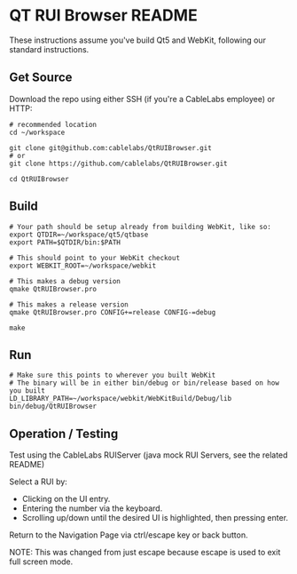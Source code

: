 # QT RUI Browser README

These instructions assume you've build Qt5 and WebKit, following our standard
instructions.

## Get Source

Download the repo using either SSH (if you're a CableLabs employee) or HTTP:

    # recommended location
    cd ~/workspace

    git clone git@github.com:cablelabs/QtRUIBrowser.git
    # or
    git clone https://github.com/cablelabs/QtRUIBrowser.git

    cd QtRUIBrowser

## Build

    # Your path should be setup already from building WebKit, like so:
    export QTDIR=~/workspace/qt5/qtbase
    export PATH=$QTDIR/bin:$PATH

    # This should point to your WebKit checkout
    export WEBKIT_ROOT=~/workspace/webkit

    # This makes a debug version
    qmake QtRUIBrowser.pro
    
    # This makes a release version
    qmake QtRUIBrowser.pro CONFIG+=release CONFIG-=debug

    make

## Run

    # Make sure this points to wherever you built WebKit
    # The binary will be in either bin/debug or bin/release based on how you built
    LD_LIBRARY_PATH=~/workspace/webkit/WebKitBuild/Debug/lib bin/debug/QtRUIBrowser

## Operation / Testing

Test using the CableLabs RUIServer (java mock RUI Servers, see the related README)

Select a RUI by:

  * Clicking on the UI entry.
  * Entering the number via the keyboard.
  * Scrolling up/down until the desired UI is highlighted, then pressing enter.

Return to the Navigation Page via ctrl/escape key or back button.

NOTE: This was changed from just escape because escape is used to exit full screen mode.
